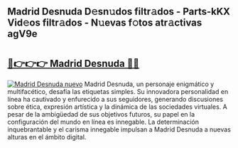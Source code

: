 ## Madrid Desnuda D𝚎sn𝚞dos filtr𝚊dos - Parts-kKX Vid𝚎os filtr𝚊dos - N𝚞evas f𝚘tos atr𝚊ctivas agV9e

# <h2><a href="http://mb9y8p.tromn.icu/?c=Madrid+Desnuda">🔗👉👉👉 Madrid Desnuda 🔗🔗</a></h2>

[![Madrid Desnuda nuevo](https://i.imgur.com/pEAQMta.gif)](http://mb9y8p.tromn.icu/?c=Madrid+Desnuda)
Madrid Desnuda, un personaje enigmático y multifacético, desafía las etiquetas simples. Su innovadora personalidad en línea ha cautivado y enfurecido a sus seguidores, generando discusiones sobre ética, expresión artística y la dinámica de las sociedades virtuales. A pesar de la ambigüedad de sus objetivos futuros, su papel en la configuración del mundo en línea es innegable. La determinación inquebrantable y el carisma innegable impulsan a Madrid Desnuda a nuevas alturas en el ámbito digital.
